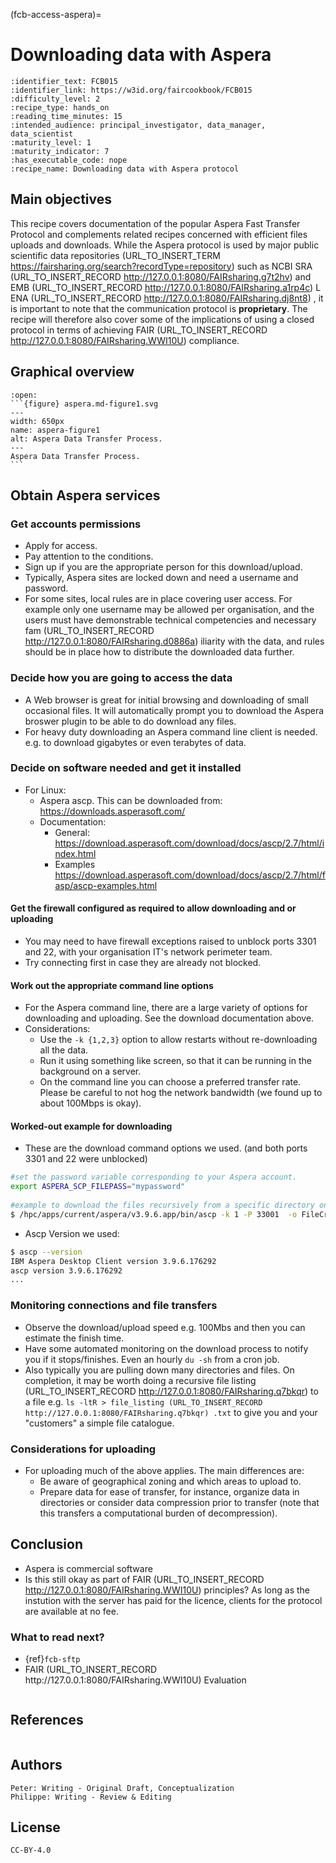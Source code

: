 (fcb-access-aspera)=
# Downloading data with Aspera


````{panels_fairplus}
:identifier_text: FCB015
:identifier_link: https://w3id.org/faircookbook/FCB015
:difficulty_level: 2
:recipe_type: hands_on
:reading_time_minutes: 15
:intended_audience: principal_investigator, data_manager, data_scientist  
:maturity_level: 1
:maturity_indicator: 7
:has_executable_code: nope
:recipe_name: Downloading data with Aspera protocol
```` 


## Main objectives

This recipe covers documentation of the popular Aspera Fast Transfer Protocol and complements related recipes concerned with efficient files uploads and downloads. While the Aspera protocol is used by major public scientific data repositories (URL_TO_INSERT_TERM https://fairsharing.org/search?recordType=repository)  such as NCBI SRA (URL_TO_INSERT_RECORD http://127.0.0.1:8080/FAIRsharing.g7t2hv)  and EMB (URL_TO_INSERT_RECORD http://127.0.0.1:8080/FAIRsharing.a1rp4c) L ENA (URL_TO_INSERT_RECORD http://127.0.0.1:8080/FAIRsharing.dj8nt8) , it is important to note that the communication protocol is **proprietary**. The recipe will therefore also cover some of the implications of using a closed protocol in terms of achieving FAIR (URL_TO_INSERT_RECORD http://127.0.0.1:8080/FAIRsharing.WWI10U)  compliance.


## Graphical overview

````{dropdown}
:open:
```{figure} aspera.md-figure1.svg
---
width: 650px
name: aspera-figure1
alt: Aspera Data Transfer Process.
---
Aspera Data Transfer Process.
```
````


## Obtain Aspera services

### Get accounts permissions
* Apply for access.
* Pay attention to the conditions.
* Sign up if you are the appropriate person for this download/upload. 
* Typically, Aspera sites are locked down and need a username and password.
* For some sites, local rules are in place covering user access. For example only one username may be allowed per organisation, and the users must have demonstrable technical competencies and necessary fam (URL_TO_INSERT_RECORD http://127.0.0.1:8080/FAIRsharing.d0886a) iliarity with the data, and rules should be in place how to distribute the downloaded data further.
 
### Decide how you are going to access the data
* A Web browser is great for initial browsing and downloading of small occasional files. It will automatically prompt you to download the Aspera broswer plugin to be able to do download any files.
* For heavy duty downloading an Aspera command line client is needed. e.g. to download gigabytes or even terabytes of data.
 
### Decide on software needed and get it installed
 
* For Linux:
  * Aspera ascp. This can be downloaded from:  https://downloads.asperasoft.com/
  * Documentation:
    * General: https://download.asperasoft.com/download/docs/ascp/2.7/html/index.html
    * Examples https://download.asperasoft.com/download/docs/ascp/2.7/html/fasp/ascp-examples.html
 
#### Get the firewall configured as required to allow downloading and or uploading
* You may need to have firewall exceptions raised to unblock ports 3301 and 22, with your organisation IT's network perimeter team. 
* Try connecting first in case they are already not blocked.

#### Work out the appropriate command line options
* For the Aspera command line, there are a large variety of options for downloading and uploading. See the download documentation above.
* Considerations:
  * Use the `-k {1,2,3}`  option to allow restarts without re-downloading all the data.
  * Run it using something like screen, so that it can be running in the background on a server.
  * On the command line you can choose a preferred transfer rate. Please be careful to not hog the network bandwidth (we found up to about 100Mbps is okay).
 
#### Worked-out example for downloading
* These are the download command options we used. (and both ports 3301 and 22 were unblocked)

```bash
#set the password variable corresponding to your Aspera account.
export ASPERA_SCP_FILEPASS="mypassword"
 
#example to download the files recursively from a specific directory on the Aspera server to
$ /hpc/apps/current/aspera/v3.9.6.app/bin/ascp -k 1 -P 33001  -o FileCrypt=decrypt aspera.myacc@aspera-immport.niaid.nih.gov:dir_to_download ./
```
 
* Ascp Version we used:
```bash
$ ascp --version
IBM Aspera Desktop Client version 3.9.6.176292
ascp version 3.9.6.176292
...
```

### Monitoring connections and file transfers

* Observe the  download/upload speed e.g. 100Mbs and then you can estimate the finish time.
* Have some automated monitoring on the download process to  notify you if it  stops/finishes.  Even an hourly `du -sh` from a cron job.
* Also typically you are pulling down many directories and files. On completion, it may be worth doing a recursive file listing (URL_TO_INSERT_RECORD http://127.0.0.1:8080/FAIRsharing.q7bkqr)  to a file e.g. `ls -ltR > file_listing (URL_TO_INSERT_RECORD http://127.0.0.1:8080/FAIRsharing.q7bkqr) .txt` to give you and your "customers" a simple file catalogue.

### Considerations for uploading

* For uploading much of the above applies. The main differences are:
  * Be aware of geographical zoning and which areas to upload to.
  * Prepare data for ease of transfer, for instance, organize data in directories or consider data compression prior to transfer (note that this transfers a computational burden of decompression).

<!-- TO (URL_TO_INSERT_RECORD http://127.0.0.1:8080/FAIRsharing.w69t6r) DO (needed - no real example yet)
* Example command line for uploading
  * 
  -->


## Conclusion

* Aspera is commercial software
* Is this still okay as part of FAIR (URL_TO_INSERT_RECORD http://127.0.0.1:8080/FAIRsharing.WWI10U)  principles? As long as the instution with the server has paid for the licence, clients for the protocol are available at no fee.


### What to read next?

- {ref}`fcb-sftp` 
- <!-- TO (URL_TO_INSERT_RECORD http://127.0.0.1:8080/FAIRsharing.w69t6r) DO (which recipe would that reference to? why is FAIR (URL_TO_INSERT_RECORD http://127.0.0.1:8080/FAIRsharing.WWI10U)  evaluation needed here?) --> FAIR (URL_TO_INSERT_RECORD http://127.0.0.1:8080/FAIRsharing.WWI10U)  Evaluation
````{rdmkit_panel}
````

## References
````{dropdown} **References** 
````

## Authors

````{authors_fairplus}
Peter: Writing - Original Draft, Conceptualization
Philippe: Writing - Review & Editing
````

## License

````{license_fairplus}
CC-BY-4.0
````

